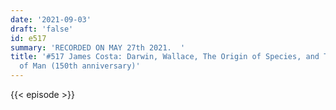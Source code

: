 ```yaml
---
date: '2021-09-03'
draft: 'false'
id: e517
summary: 'RECORDED ON MAY 27th 2021.  '
title: '#517 James Costa: Darwin, Wallace, The Origin of Species, and The Descent
  of Man (150th anniversary)'
---
```

{{< episode >}}
